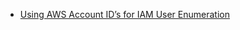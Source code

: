* [Using AWS Account ID’s for IAM User Enumeration](https://rhinosecuritylabs.com/aws/aws-iam-user-enumeration/)
